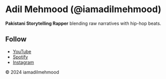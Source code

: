 # Adil Mehmood (@iamadilmehmood)  

**Pakistani Storytelling Rapper** blending raw narratives with hip-hop beats.  

## Follow  
- [YouTube](https://youtube.com/@iamadilmehmood)  
- [Spotify](https://open.spotify.com/user/31v5nvim5quf3f4fwyllmkskg7ze)  
- [Instagram](https://instagram.com/iamadilmehmood)  

© 2024 iamadilmehmood  